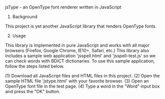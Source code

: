 jsType - an OpenType font renderer written in JavaScript

1. Background

This project is yet another JavaScript library that renders OpenType fonts.

2. Usage

This library is implemented in pure JavaScript and works with all major browsers (Firefox, Google Chrome, IE10+, Safari, etc.) This library also includes a sample web application 'jsspell.html' and 'jsspell-test.js' so we can check words with BDICT dictionaries. To use this sample application, follow the steps listed below.

(1) Download all JavaScript files and HTML files in this project.
(2) Open the sample HTML file 'jstype.html' with your favorite browser.
(3) Open an OpenType font file in the test page.
(4) Type a word in the "Word" input box and press the "OK" button.
